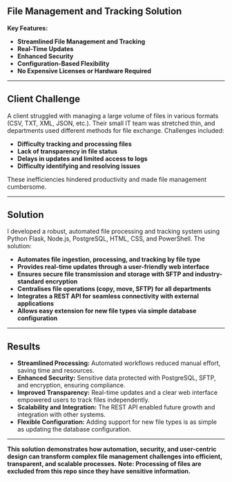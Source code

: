 ## File Management and Tracking Solution

**Key Features:**  
- **Streamlined File Management and Tracking**  
- **Real-Time Updates**  
- **Enhanced Security**  
- **Configuration-Based Flexibility**  
- **No Expensive Licenses or Hardware Required**

---

## Client Challenge

A client struggled with managing a large volume of files in various formats (CSV, TXT, XML, JSON, etc.). Their small IT team was stretched thin, and departments used different methods for file exchange. Challenges included:

- **Difficulty tracking and processing files**
- **Lack of transparency in file status**
- **Delays in updates and limited access to logs**
- **Difficulty identifying and resolving issues**

These inefficiencies hindered productivity and made file management cumbersome.

---

## Solution

I developed a robust, automated file processing and tracking system using Python Flask, Node.js, PostgreSQL, HTML, CSS, and PowerShell. The solution:

- **Automates file ingestion, processing, and tracking by file type**
- **Provides real-time updates through a user-friendly web interface**
- **Ensures secure file transmission and storage with SFTP and industry-standard encryption**
- **Centralises file operations (copy, move, SFTP) for all departments**
- **Integrates a REST API for seamless connectivity with external applications**
- **Allows easy extension for new file types via simple database configuration**

---

## Results

- **Streamlined Processing:** Automated workflows reduced manual effort, saving time and resources.
- **Enhanced Security:** Sensitive data protected with PostgreSQL, SFTP, and encryption, ensuring compliance.
- **Improved Transparency:** Real-time updates and a clear web interface empowered users to track files independently.
- **Scalability and Integration:** The REST API enabled future growth and integration with other systems.
- **Flexible Configuration:** Adding support for new file types is as simple as updating the database configuration.

---

**This solution demonstrates how automation, security, and user-centric design can transform complex file management challenges into efficient, transparent, and scalable processes.**
**Note: Processing of files are excluded from this repo since they have sensitive information.**
